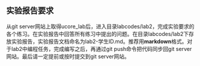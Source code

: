 ## 实验报告要求

从git server网站上取得ucore_lab后，进入目录labcodes/lab2，完成实验要求的各个练习。在实验报告中回答所有练习中提出的问题。在目录labcodes/lab2下存放实验报告，实验报告文档命名为lab2-学生ID.md。推荐用**markdown**格式。对于lab2中编程任务，完成编写之后，再通过git  push命令把代码同步回git server网站。最后请一定提前或按时提交到git server网站。

